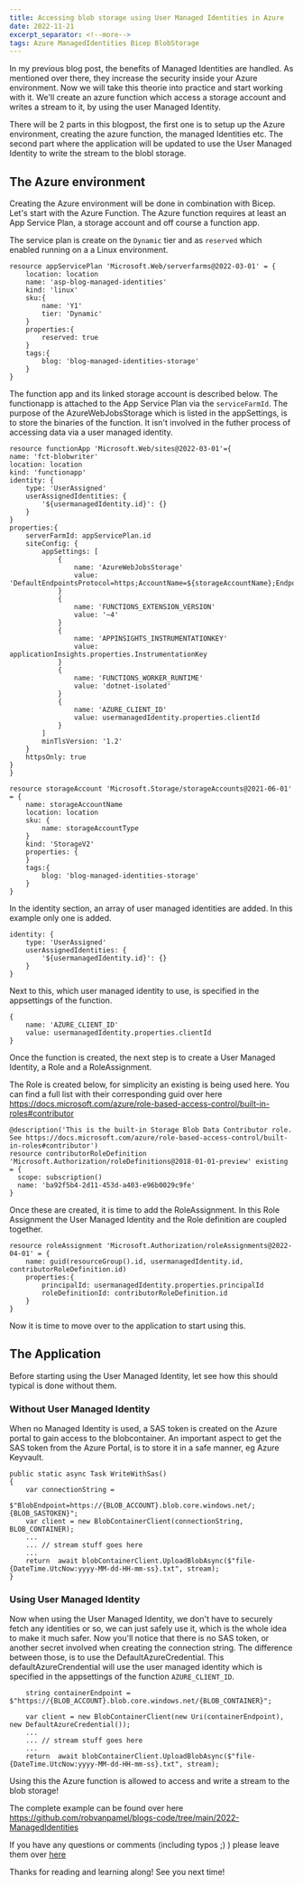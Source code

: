 ```yaml
---
title: Accessing blob storage using User Managed Identities in Azure
date: 2022-11-21 
excerpt_separator: <!--more-->
tags: Azure ManagedIdentities Bicep BlobStorage
---
```

In my previous blog post, the benefits of Managed Identities are handled. As mentioned over there, they increase the security inside your Azure environment. Now we will take this theorie into practice and start working with it. We'll create an azure function which access a storage account and writes a stream to it, by using the user Managed Identity.
 <!--more-->

There will be 2 parts in this blogpost, the first one is to setup up the Azure environment, creating the azure function, the managed Identities etc. The second part where the application will be updated to use the User Managed Identity to write the stream to the blobl storage.

## The Azure environment 

Creating the Azure environment will be done in combination with Bicep. 
Let's start with the Azure Function. The Azure function requires at least an App Service Plan, a storage account and off course a function app. 

The service plan is create on the `Dynamic` tier and as `reserved` which enabled running on a a Linux environment. 

    resource appServicePlan 'Microsoft.Web/serverfarms@2022-03-01' = {
        location: location
        name: 'asp-blog-managed-identities'
        kind: 'linux'
        sku:{
            name: 'Y1'
            tier: 'Dynamic'
        }
        properties:{
            reserved: true
        }
        tags:{
            blog: 'blog-managed-identities-storage'
        }
    }

The function app and its linked storage account is described below. The functionapp is attached to the App Service Plan via the `serviceFarmId`. The purpose of the AzureWebJobsStorage which is listed in the appSettings, is to store the binaries of the function. It isn't involved in the futher process of accessing data via a user managed identity. 

    resource functionApp 'Microsoft.Web/sites@2022-03-01'={
    name: 'fct-blobwriter'
    location: location
    kind: 'functionapp'
    identity: {
        type: 'UserAssigned'
        userAssignedIdentities: {
            '${usermanagedIdentity.id}': {}
        }
    }  
    properties:{
        serverFarmId: appServicePlan.id
        siteConfig: {
            appSettings: [
                {
                    name: 'AzureWebJobsStorage'
                    value: 'DefaultEndpointsProtocol=https;AccountName=${storageAccountName};EndpointSuffix=${environment().suffixes.storage};AccountKey=${storageAccount.listKeys().keys[0].value}'
                }
                {
                    name: 'FUNCTIONS_EXTENSION_VERSION'
                    value: '~4'
                }
                {
                    name: 'APPINSIGHTS_INSTRUMENTATIONKEY'
                    value: applicationInsights.properties.InstrumentationKey
                }
                {
                    name: 'FUNCTIONS_WORKER_RUNTIME'
                    value: 'dotnet-isolated'
                }
                {
                    name: 'AZURE_CLIENT_ID'
                    value: usermanagedIdentity.properties.clientId 
                }    
            ]
            minTlsVersion: '1.2'
        }
        httpsOnly: true
    }
    }

    resource storageAccount 'Microsoft.Storage/storageAccounts@2021-06-01' = {
        name: storageAccountName
        location: location
        sku: {
            name: storageAccountType
        }
        kind: 'StorageV2'
        properties: {
        }
        tags:{
            blog: 'blog-managed-identities-storage'
        }
    }

In the identity section, an array of user managed identities are added. In this example only one is added. 

    identity: {
        type: 'UserAssigned'
        userAssignedIdentities: {
            '${usermanagedIdentity.id}': {}
        }
    }  

Next to this, which user managed identity to use, is specified in the appsettings of the function.

    {
        name: 'AZURE_CLIENT_ID'
        value: usermanagedIdentity.properties.clientId 
    }


Once the function is created, the next step is to create a User Managed Identity, a Role and a RoleAssignment. 

The Role is created below, for simplicity an existing is being used here. You can find a full list with their corresponding guid over here https://docs.microsoft.com/azure/role-based-access-control/built-in-roles#contributor 


    @description('This is the built-in Storage Blob Data Contributor role. See https://docs.microsoft.com/azure/role-based-access-control/built-in-roles#contributor')
    resource contributorRoleDefinition 'Microsoft.Authorization/roleDefinitions@2018-01-01-preview' existing = {
      scope: subscription()
      name: 'ba92f5b4-2d11-453d-a403-e96b0029c9fe'
    }

Once these are created, it is time to add the RoleAssignment. In this Role Assignment the User Managed Identity and the Role definition are coupled together.  

    resource roleAssignment 'Microsoft.Authorization/roleAssignments@2022-04-01' = {
        name: guid(resourceGroup().id, usermanagedIdentity.id, contributorRoleDefinition.id)
        properties:{ 
            principalId: usermanagedIdentity.properties.principalId 
            roleDefinitionId: contributorRoleDefinition.id
        }
    }


Now it is time to move over to the application to start using this. 

## The Application 

Before starting using the User Managed Identity, let see how this should typical is done without them. 

### Without User Managed Identity
When no Managed Identity is used, a SAS token is created on the Azure portal to gain access to the blobcontainer. An important aspect to get the SAS token from the Azure Portal, is to store it in a safe manner, eg Azure Keyvault.

    public static async Task WriteWithSas()
    {
        var connectionString =
                $"BlobEndpoint=https://{BLOB_ACCOUNT}.blob.core.windows.net/;{BLOB_SASTOKEN}";
        var client = new BlobContainerClient(connectionString, BLOB_CONTAINER);
        ... 
        ... // stream stuff goes here
        ...
        return  await blobContainerClient.UploadBlobAsync($"file-{DateTime.UtcNow:yyyy-MM-dd-HH-mm-ss}.txt", stream);
    }

### Using User Managed Identity
Now when using the User Managed Identity, we don't have to securely fetch any identities or so, we can just safely use it, which is the whole idea to make it much safer. 
Now you'll notice that there is no SAS token, or another secret involved when creating the connection string. The difference between those, is to use the DefaultAzureCredential. This defaultAzureCrendential will use the user managed identity which is specified in the appsettings of the function `AZURE_CLIENT_ID`. 

        string containerEndpoint = $"https://{BLOB_ACCOUNT}.blob.core.windows.net/{BLOB_CONTAINER}";

        var client = new BlobContainerClient(new Uri(containerEndpoint), new DefaultAzureCredential());
        ... 
        ... // stream stuff goes here
        ...
        return  await blobContainerClient.UploadBlobAsync($"file-{DateTime.UtcNow:yyyy-MM-dd-HH-mm-ss}.txt", stream);
        
Using this the Azure function is allowed to access and write a stream to the blob storage! 

The complete example can be found over here https://github.com/robvanpamel/blogs-code/tree/main/2022-ManagedIdentities

If you have any questions or comments (including typos ;) ) please leave them over [here](https://github.com/robvanpamel/robvanpamel.github.io/issues/new) 

Thanks for reading and learning along! See you next time! 